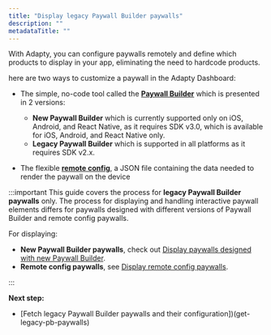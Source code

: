 ```yaml
---
title: "Display legacy Paywall Builder paywalls"
description: ""
metadataTitle: ""
---
```


<!--- display-legacy-pb-paywalls.md --->

With Adapty, you can configure paywalls remotely and define which products to display in your app, eliminating the need to hardcode products.

here are two ways to customize a paywall in the Adapty Dashboard: 

- The simple, no-code tool called the [**Paywall Builder**](adapty-paywall-builder) which is presented in 2 versions:  
  - **New Paywall Builder** which is currently supported only on iOS, Android, and React Native, as it requires SDK v3.0, which is available for iOS, Android, and React Native only. 
  - **Legacy Paywall Builder** which is supported in all platforms as it requires SDK v2.x. 

- The flexible [**remote config**](customize-paywall-with-remote-config), a JSON file containing the data needed to render the paywall on the device

:::important
This guide covers the process for **legacy Paywall Builder paywalls** only. The process for displaying and handling interactive paywall elements differs for paywalls designed with different versions of Paywall Builder and remote config paywalls. 

For displaying:

- **New Paywall Builder paywalls**, check out [Display paywalls designed with new Paywall Builder](display-pb-paywalls).
- **Remote config paywalls**, see [Display remote config paywalls](display-remote-config-paywalls).

:::

**Next step:**

- [Fetch legacy Paywall Builder paywalls and their configuration])(get-legacy-pb-paywalls)